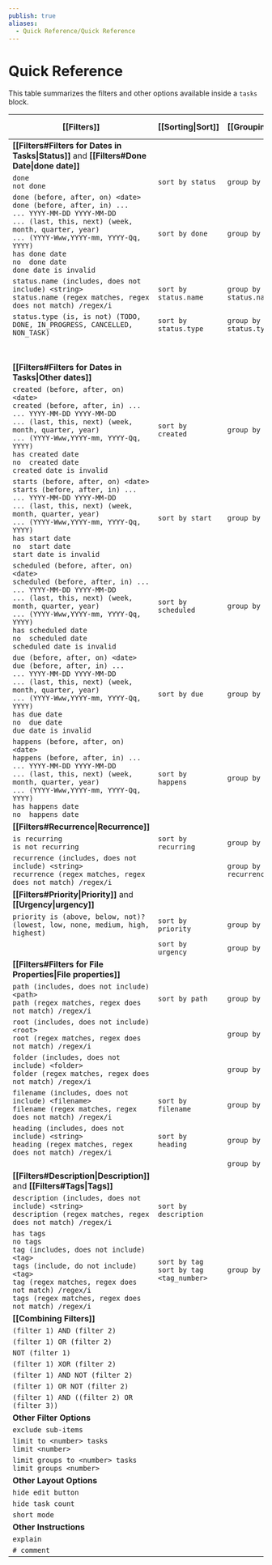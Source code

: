 ```yaml
---
publish: true
aliases:
  - Quick Reference/Quick Reference
---
```


# Quick Reference

This table summarizes the filters and other options available inside a `tasks` block.

| [[Filters]]                                                                                                                                                                                                                                                                                     | [[Sorting\|Sort]]                           | [[Grouping\|Group]]    | [[Layout\|Display]]    | [[About Scripting\|Scripting]]      |
| ----------------------------------------------------------------------------------------------------------------------------------------------------------------------------------------------------------------------------------------------------------------------------------------------- | ------------------------------------------- | ---------------------- | ---------------------- | ----------------------------------- |
| **[[Filters#Filters for Dates in Tasks\|Status]]** and **[[Filters#Done Date\|done date]]**                                                                                                                                                                                                     |                                             |                        |                        |                                     |
| `done`<br>`not done`                                                                                                                                                                                                                                                                            | `sort by status`                            | `group by status`      |                        | `task.isDone`                       |
| `done (before, after, on) <date>`<br>`done (before, after, in) ...`<br>`... YYYY-MM-DD YYYY-MM-DD`<br>`... (last, this, next) (week, month, quarter, year)`<br>`... (YYYY-Www,YYYY-mm, YYYY-Qq, YYYY)`<br>`has done date`<br>`no  done date`<br>`done date is invalid`                          | `sort by done`                              | `group by done`        | `hide done date`       | `task.done`                         |
| `status.name (includes, does not include) <string>`<br>`status.name (regex matches, regex does not match) /regex/i`                                                                                                                                                                             | `sort by status.name`                       | `group by status.name` |                        | `task.status.name`                  |
| `status.type (is, is not) (TODO, DONE, IN_PROGRESS, CANCELLED, NON_TASK)`                                                                                                                                                                                                                       | `sort by status.type`                       | `group by status.type` |                        | `task.status.type`                  |
|                                                                                                                                                                                                                                                                                                 |                                             |                        |                        | `task.status.symbol`                |
|                                                                                                                                                                                                                                                                                                 |                                             |                        |                        | `task.status.nextSymbol`            |
| **[[Filters#Filters for Dates in Tasks\|Other dates]]**                                                                                                                                                                                                                                         |                                             |                        |                        |                                     |
| `created (before, after, on) <date>`<br>`created (before, after, in) ...`<br>`... YYYY-MM-DD YYYY-MM-DD`<br>`... (last, this, next) (week, month, quarter, year)`<br>`... (YYYY-Www,YYYY-mm, YYYY-Qq, YYYY)`<br>`has created date`<br>`no  created date`<br>`created date is invalid`           | `sort by created`                           | `group by created`     | `hide created date`    | `task.created`                      |
| `starts (before, after, on) <date>`<br>`starts (before, after, in) ...`<br>`... YYYY-MM-DD YYYY-MM-DD`<br>`... (last, this, next) (week, month, quarter, year)`<br>`... (YYYY-Www,YYYY-mm, YYYY-Qq, YYYY)`<br>`has start date`<br>`no  start date`<br>`start date is invalid`                   | `sort by start`                             | `group by start`       | `hide start date`      | `task.start`                        |
| `scheduled (before, after, on) <date>`<br>`scheduled (before, after, in) ...`<br>`... YYYY-MM-DD YYYY-MM-DD`<br>`... (last, this, next) (week, month, quarter, year)`<br>`... (YYYY-Www,YYYY-mm, YYYY-Qq, YYYY)`<br>`has scheduled date`<br>`no  scheduled date`<br>`scheduled date is invalid` | `sort by scheduled`                         | `group by scheduled`   | `hide scheduled date`  | `task.scheduled`                    |
| `due (before, after, on) <date>`<br>`due (before, after, in) ...`<br>`... YYYY-MM-DD YYYY-MM-DD`<br>`... (last, this, next) (week, month, quarter, year)`<br>`... (YYYY-Www,YYYY-mm, YYYY-Qq, YYYY)`<br>`has due date`<br>`no  due date`<br>`due date is invalid`                               | `sort by due`                               | `group by due`         | `hide due date`        | `task.due`                          |
| `happens (before, after, on) <date>`<br>`happens (before, after, in) ...`<br>`... YYYY-MM-DD YYYY-MM-DD`<br>`... (last, this, next) (week, month, quarter, year)`<br>`... (YYYY-Www,YYYY-mm, YYYY-Qq, YYYY)`<br>`has happens date`<br>`no  happens date`                                        | `sort by happens`                           | `group by happens`     |                        | `task.happens`                      |
| **[[Filters#Recurrence\|Recurrence]]**                                                                                                                                                                                                                                                          |                                             |                        |                        |                                     |
| `is recurring`<br>`is not recurring`                                                                                                                                                                                                                                                            | `sort by recurring`                         | `group by recurring`   |                        | `task.isRecurring`                  |
| `recurrence (includes, does not include) <string>`<br>`recurrence (regex matches, regex does not match) /regex/i`                                                                                                                                                                               |                                             | `group by recurrence`  | `hide recurrence rule` | `task.recurrenceRule`               |
| **[[Filters#Priority\|Priority]]** and **[[Urgency\|urgency]]**                                                                                                                                                                                                                                 |                                             |                        |                        |                                     |
| `priority is (above, below, not)? (lowest, low, none, medium, high, highest)`                                                                                                                                                                                                                   | `sort by priority`                          | `group by priority`    | `hide priority`        |                                     |
|                                                                                                                                                                                                                                                                                                 | `sort by urgency`                           | `group by urgency`     | `show urgency`         | `task.urgency`                      |
| **[[Filters#Filters for File Properties\|File properties]]**                                                                                                                                                                                                                                    |                                             |                        |                        |                                     |
| `path (includes, does not include) <path>`<br>`path (regex matches, regex does not match) /regex/i`                                                                                                                                                                                             | `sort by path`                              | `group by path`        |                        |                                     |
| `root (includes, does not include) <root>`<br>`root (regex matches, regex does not match) /regex/i`                                                                                                                                                                                             |                                             | `group by root`        |                        |                                     |
| `folder (includes, does not include) <folder>`<br>`folder (regex matches, regex does not match) /regex/i`                                                                                                                                                                                       |                                             | `group by folder`      |                        |                                     |
| `filename (includes, does not include) <filename>`<br>`filename (regex matches, regex does not match) /regex/i`                                                                                                                                                                                 | `sort by filename`                          | `group by filename`    |                        |                                     |
| `heading (includes, does not include) <string>`<br>`heading (regex matches, regex does not match) /regex/i`                                                                                                                                                                                     | `sort by heading`                           | `group by heading`     |                        | `task.hasHeading`<br>`task.heading` |
|                                                                                                                                                                                                                                                                                                 |                                             | `group by backlink`    | `hide backlink`        |                                     |
| **[[Filters#Description\|Description]]** and **[[Filters#Tags\|Tags]]**                                                                                                                                                                                                                         |                                             |                        |                        |                                     |
| `description (includes, does not include) <string>`<br>`description (regex matches, regex does not match) /regex/i`                                                                                                                                                                             | `sort by description`                       |                        |                        | `task.description`                  |
| `has tags`<br>`no tags`<br>`tag (includes, does not include) <tag>`<br>`tags (include, do not include) <tag>`<br>`tag (regex matches, regex does not match) /regex/i`<br>`tags (regex matches, regex does not match) /regex/i`                                                                  | `sort by tag`<br>`sort by tag <tag_number>` | `group by tags`        |                        | `task.tags`                         |
| **[[Combining Filters]]**                                                                                                                                                                                                                                                                       |                                             |                        |                        |                                     |
| `(filter 1) AND (filter 2)`                                                                                                                                                                                                                                                                     |                                             |                        |                        |                                     |
| `(filter 1) OR (filter 2)`                                                                                                                                                                                                                                                                      |                                             |                        |                        |                                     |
| `NOT (filter 1)`                                                                                                                                                                                                                                                                                |                                             |                        |                        |                                     |
| `(filter 1) XOR (filter 2)`                                                                                                                                                                                                                                                                     |                                             |                        |                        |                                     |
| `(filter 1) AND NOT (filter 2)`                                                                                                                                                                                                                                                                 |                                             |                        |                        |                                     |
| `(filter 1) OR NOT (filter 2)`                                                                                                                                                                                                                                                                  |                                             |                        |                        |                                     |
| `(filter 1) AND ((filter 2) OR (filter 3))`                                                                                                                                                                                                                                                     |                                             |                        |                        |                                     |
| **Other Filter Options**                                                                                                                                                                                                                                                                        |                                             |                        |                        |                                     |
| `exclude sub-items`                                                                                                                                                                                                                                                                             |                                             |                        |                        |                                     |
| `limit to <number> tasks`<br>`limit <number>`                                                                                                                                                                                                                                                   |                                             |                        |                        |                                     |
| `limit groups to <number> tasks`<br>`limit groups <number>`                                                                                                                                                                                                                                     |                                             |                        |                        |                                     |
| **Other Layout Options**                                                                                                                                                                                                                                                                        |                                             |                        |                        |                                     |
| `hide edit button`                                                                                                                                                                                                                                                                              |                                             |                        |                        |                                     |
| `hide task count`                                                                                                                                                                                                                                                                               |                                             |                        |                        |                                     |
| `short mode`                                                                                                                                                                                                                                                                                    |                                             |                        |                        |                                     |
| **Other Instructions**                                                                                                                                                                                                                                                                          |                                             |                        |                        |                                     |
| `explain`                                                                                                                                                                                                                                                                                       |                                             |                        |                        |                                     |
| `# comment`                                                                                                                                                                                                                                                                                     |                                             |                        |                        |                                     |
